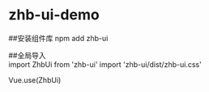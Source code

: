 # zhb-ui-demo

##安装组件库
  npm add zhb-ui

##全局导入  
  import ZhbUi from 'zhb-ui' 
  import 'zhb-ui/dist/zhb-ui.css'

Vue.use(ZhbUi)
